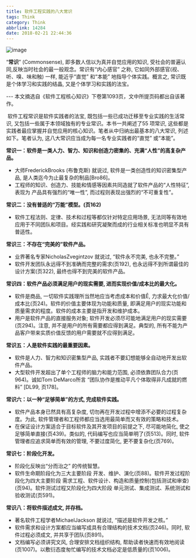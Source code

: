 ```yaml
---
title: 软件工程实践的八大常识
tags: Think
category: Think
abbrlink: 14284
date: 2018-02-21 22:44:36
---
```

![image](http://ovi3ob9p4.bkt.clouddn.com/TIETU/CT0124.jpg)

 “**常识**” (Commonsense), 即多数人信以为真并自觉应用的知识, 受社会的普遍认同,反映当时社会的最一般观念。常识有“内心感官” 之称, 它如同外部感官(视、听、嗅、味和触) 一样, 能近乎“直觉” 和“本能” 地指导个体实践。概言之, 常识既是个体学习和实践的结晶, 又是个体学习和实践的法宝。
<!--more-->
   --- 本文摘选自《软件工程核心知识》下卷第1093页，文中所提页码都出自该著作。

​    软件工程常识是软件实践者的法宝, 既包括一些已成功迁移至专业实践的生活常识, 又包括一些属于本领域独有的专业常识。本书一共阐述了55 项常识, 这些都是实践者最应掌握并自觉应用的核心知识。笔者从中归纳出最基本的八大常识, 列述如下。笔者认为, 这八大常识应当成为每一名专业实践者的“直觉” 或“本能”。

 

**常识一：软件是一类人力、智力、知识和创造力密集的、充满“人性”的高复杂产品。**

- 大师FrederickBrooks (布鲁克斯) 就说过, 软件是一类创造性的知识密集型产品, 是人类迄今为止最复杂的制品[Bro86]。
- 工程师的知识、创造力、技能和情感等因素共同造就了软件产品的“人性特征”, 表现为 产品具有强烈的“唯一性”, 而过程则表现出强烈的“不可重复性”。

**常识二：没有普适的“万能”模型。(页162)**

- 软件工程法则、定律、技术和过程等都仅针对特定应用场景, 无法同等有效地应用于不同团队和项目。经实践和研究凝聚而成的行业相关标准也明显不具有普适性。

**常识三：不存在“完美的”软件产品。**

- 业界著名专家NicholasZvegintzov 就说过, “软件永不完美, 也永不完整。”
- 软件开发团队永远得不到准确而完整的需求(页192), 也永远得不到所谓最佳的设计方案(页322), 最终也得不到完美的软件产品。

**常识四：软件产品必须满足用户的现实需要, 进而实现价值/成本比的最大化。**

- 软件是商品, 一切软件实践理所当然地应当考虑成本和价值Ê, 力求最大化价值/成本比(页24)。软件的价值主要体现为功能和质量, 即满足用户的现实功能和质量需求的程度。软件的成本主要是指开发和维护成本。
- 用户是软件产品的直接服务对象; 软件开发必须尽可能地满足用户的现实需要(页294)。注意, 并不是用户的所有需要都应得到满足。典型的, 所有不能为产品客户带来实质价值反馈的用户需要就不应得到满足。

**常识五：人是软件实践的最重要因素。**

- 软件是人力、智力和知识密集型产品, 实践者不要幻想能够全自动地开发出软件产品。
- 大型软件开发超出了单个工程师的脑力和能力范围, 必须依靠团队合力(页964)。诚如Tom DeMarco所言 “团队协作是推动平凡个体取得非凡成就的燃料” [DL99, 页178]。

**常识六：以一种“足够简单”的方式, 完成软件实践。**

- 软件产品本身已然具有高复杂度, 切勿再在开发过程中增添不必要的过程复杂度。为此, 软件管理者和工程师都应当选用最简单而又有效的策略和技术。
- 在保证设计方案适合于目标软件及其开发项目的前提之下, 尽可能地简化, 使之足够简单直接(页439)。类似的, 代码编写也应当简单明了(页513)。同时, 软件管理者应追求简单而有效的管理, 不要过度简化, 更不要复杂化(页769)。

**常识七：阶段化开发。**

- 阶段化反映出“分而治之” 的传统智慧。
- 软件生命期阶段化为三大主要阶段 开发、维护、演化(页88)。软件开发过程阶段化为四大主要阶段 需求工程、软件设计、构造和质量控制(包括测试和审查)(页94)。软件测试过程又阶段化为四大阶段 单元测试、集成测试、系统测试和验收测试(页591)。

**常识八：将软件描述成文, 并存档。**

- 著名软件工程学者MichaelJackson 就说过, “描述是软件开发之核。”
- 软件需求和设计方案都应当编写成具有合理结构的技术文档(页246)。同时, 软件过程必须成文, 并共享于团队(页891)。
- 文档编写必须讲究文风, 合理安排文档组织结构, 帮助读者快速而有效地阅读(页1007)。以敷衍态度匆忙编写的技术文档必定是低质量的(页1006)。


